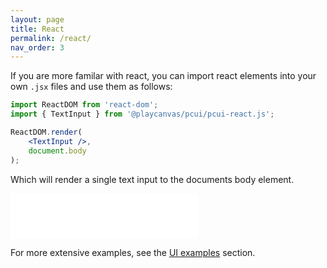 ```yaml
---
layout: page
title: React 
permalink: /react/
nav_order: 3
---
```


If you are more familar with react, you can import react elements into your own `.jsx` files and use them as follows:
```jsx
import ReactDOM from 'react-dom';
import { TextInput } from '@playcanvas/pcui/pcui-react.js';

ReactDOM.render(
    <TextInput />,
    document.body
);
```

Which will render a single text input to the documents body element.

<div class="highlighter-rouge example-background">
    <iframe src="/pcui/storybook/iframe.html?id=input-textinput--main&viewMode=story" style="border: none;" height="72px"></iframe>
</div>

For more extensive examples, see the [UI examples](/pcui/examples/) section.
